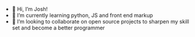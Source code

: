 - 👋 Hi, I’m Josh!
- 🌱 I’m currently learning python, JS and front end markup 
- 💞️ I’m looking to collaborate on open source projects to sharpen my skill set and become a better programmer
